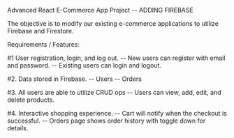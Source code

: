Advanced React E-Commerce App Project -- ADDING FIREBASE


The objective is to modify our existing e-commerce applications to utilize Firebase and Firestore. 

Requirements / Features:


#1 User registration, login, and log out.
-- New users can register with email and password.
-- Existing users can login and logout.

#2. Data stored in Firebase.
-- Users
-- Orders

#3. All users are able to utilize CRUD ops
-- Users can view, add, edit, and delete products.

#4. Interactive shopping experience.
-- Cart will notify when the checkout is successful.
-- Orders page shows order history with toggle down for details.

   
